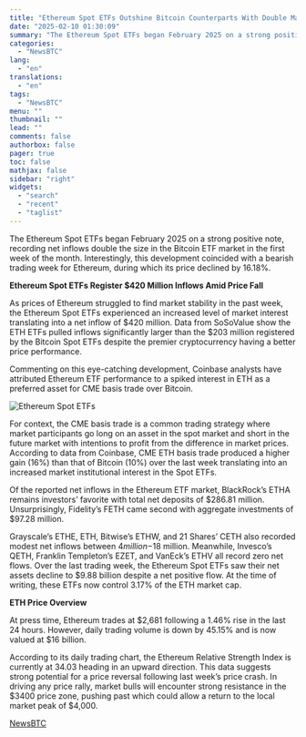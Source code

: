 ```yaml
---
title: "Ethereum Spot ETFs Outshine Bitcoin Counterparts With Double Market Inflows – Details"
date: "2025-02-10 01:30:09"
summary: "The Ethereum Spot ETFs began February 2025 on a strong positive note, recording net inflows double the size in the Bitcoin ETF market in the first week of the month. Interestingly, this development coincided with a bearish trading week for Ethereum, during which its price declined by 16.18%. Ethereum Spot..."
categories:
  - "NewsBTC"
lang:
  - "en"
translations:
  - "en"
tags:
  - "NewsBTC"
menu: ""
thumbnail: ""
lead: ""
comments: false
authorbox: false
pager: true
toc: false
mathjax: false
sidebar: "right"
widgets:
  - "search"
  - "recent"
  - "taglist"
---
```


The Ethereum Spot ETFs began February 2025 on a strong positive note, recording net inflows double the size in the Bitcoin ETF market in the first week of the month. Interestingly, this development coincided with a bearish trading week for Ethereum, during which its price declined by 16.18%.

****Ethereum Spot ETFs Register $420 Million Inflows Amid Price Fall****

As prices of Ethereum struggled to find market stability in the past week, the Ethereum Spot ETFs experienced an increased level of market interest translating into a net inflow of $420 million. Data from SoSoValue show the ETH ETFs pulled inflows significantly larger than the $203 million registered by the Bitcoin Spot ETFs despite the premier cryptocurrency having a better price performance.

Commenting on this eye-catching development, Coinbase analysts have attributed Ethereum ETF performance to a spiked interest in ETH as a preferred asset for CME basis trade over Bitcoin.

![Ethereum Spot ETFs](https://s3.tradingview.com/news/image/newsbtc:b8ccf6360094b-92ef870ad0df8d7b2fa12115e1e72a93-resized.jpeg)

For context, the CME basis trade is a common trading strategy where market participants go long on an asset in the spot market and short in the future market with intentions to profit from the difference in market prices. According to data from Coinbase, CME ETH basis trade produced a higher gain (16%) than that of Bitcoin (10%) over the last week translating into an increased market institutional interest in the Spot ETFs.

Of the reported net inflows in the Ethereum ETF market, BlackRock’s ETHA remains investors’ favorite with total net deposits of $286.81 million. Unsurprisingly, Fidelity’s FETH came second with aggregate investments of $97.28 million.

Grayscale’s ETHE, ETH, Bitwise’s ETHW, and 21 Shares’ CETH also recorded modest net inflows between $4 million -$18 million. Meanwhile, Invesco’s QETH, Franklin Templeton’s EZET, and VanEck’s ETHV all record zero net flows. Over the last trading week, the Ethereum Spot ETFs saw their net assets decline to $9.88 billion despite a net positive flow. At the time of writing, these ETFs now control 3.17% of the ETH market cap.

****ETH Price Overview****

At press time, Ethereum trades at $2,681 following a 1.46% rise in the last 24 hours. However, daily trading volume is down by 45.15% and is now valued at $16 billion.

According to its daily trading chart, the Ethereum Relative Strength Index is currently at 34.03 heading in an upward direction. This data suggests strong potential for a price reversal following last week’s price crash. In driving any price rally, market bulls will encounter strong resistance in the $3400 price zone, pushing past which could allow a return to the local market peak of $4,000.

[NewsBTC](https://www.tradingview.com/news/newsbtc:b8ccf6360094b:0-ethereum-spot-etfs-outshine-bitcoin-counterparts-with-double-market-inflows-details/)
